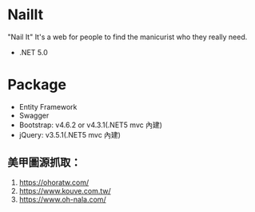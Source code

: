 # NailIt
"Nail It" It's a web for people to find the manicurist who they really need.
* .NET 5.0

# Package
* Entity Framework
* Swagger
* Bootstrap: v4.6.2 or v4.3.1(.NET5 mvc 內建)
* jQuery: v3.5.1(.NET5 mvc 內建)

## 美甲圖源抓取：
1. https://ohoratw.com/
2. https://www.kouve.com.tw/
3. https://www.oh-nala.com/
